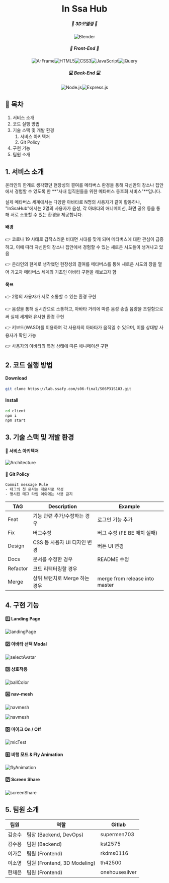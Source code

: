

<div align="center">
    <h1>
        In Ssa Hub
    </h1>
    <h5> 🦆 3D모델링 🦆 </h5>
    <img alt="Blender" src ="https://img.shields.io/badge/Blender-F5792A.svg?&style=for-the-badge&logo=Blender&logoColor=white"/>
    <h5> 👀 Front-End 👀 </h5>
    <img alt="A-Frame" src ="https://img.shields.io/badge/AFrame-EF2D5E.svg?&style=for-the-badge&logo=A-Frame&logoColor=white"/><img alt="HTML5" src ="https://img.shields.io/badge/HTML5-E34F26.svg?&style=for-the-badge&logo=HTML5&logoColor=white"/><img alt="CSS3" src ="https://img.shields.io/badge/CSS3-1572B6.svg?&style=for-the-badge&logo=CSS3&logoColor=white"/><img alt="JavaScript" src ="https://img.shields.io/badge/JavaScript-F7DF1E.svg?&style=for-the-badge&logo=JavaScript&logoColor=white"/><img alt="jQuery" src ="https://img.shields.io/badge/jQuery-0769AD.svg?&style=for-the-badge&logo=jQuery&logoColor=white"/>
    <h5> 💻 Back-End 💻 </h5>
    <img alt="Node.js" src ="https://img.shields.io/badge/Node.js-339933.svg?&style=for-the-badge&logo=Node.js&logoColor=white"/><img alt="Express.js" src ="https://img.shields.io/badge/Express.js-000000.svg?&style=for-the-badge&logo=Express.js&logoColor=white"/>
</div>






## 📑 목차

1. 서비스 소개
2. 코드 실행 방법
3. 기술 스택 및 개발 환경
   1. 서비스 아키텍처
   2. Git Policy
4. 구현 기능
5. 팀원 소개





## 1. 서비스 소개

온라인의 한계로 생각했던 현장성의 결여를 메타버스 환경을 통해 자신만의 장소나 집안에서 경험할 수 있도록 한 **"사내 임직원들을 위한 메타버스 동호회 서비스"**입니다.

실제 메타버스 세계에서는 다양한 아바타로 N명의 사용자가 같이 활동하나, "InSsaHub"에서는 2명의 사용자가 음성, 각 아바타의 애니메이션, 화면 공유 등을 통해 서로 소통할 수 있는 환경을 제공합니다.

#### 배경

👉 코로나 19 사태로 갑작스러운 비대면 시대를 맞게 되며 메타버스에 대한 관심이 급증하고, 이에 따라 자신만의 장소나 집안에서 경험할 수 있는 새로운 시도들이 생겨나고 있음

👉 온라인의 한계로 생각했던 현장성의 결여를 메타버스를 통해 새로운 시도의 장을 열어 가고자 메타버스 세계의 기초인 아바타 구현을 해보고자 함

#### 목표

👉 2명의 사용자가 서로 소통할 수 있는 환경 구현

👉 음성을 통해 실시간으로 소통하고, 아바타 거리에 따른 음성 송출 음량을 조절함으로써 실제 세계와 유사한 환경 구현

👉 키보드(WASD)를 이용하여 각 사용자의 아바타가 움직일 수 있으며, 이를 상대방 사용자가 확인 가능

👉 사용자의 아바타의 특정 상태에 따른 애니메이션 구현





## 2. 코드 실행 방법

#### Download

```bash
git clone https://lab.ssafy.com/s06-final/S06P31S103.git
```

#### Install

```bash
cd client
npm i
npm start
```





## 3. 기술 스택 및 개발 환경

#### 🧱 서비스 아키텍쳐

![Architecture](./assets/Architecture.png)

#### 📮 Git Policy

```bash
Commit message Rule
- 태그의 첫 문자는 대문자로 작성
- 명시된 태그 타입 이외에는 사용 금지
```

| TAG      | Description                   | Example                        |
| -------- | ----------------------------- | ------------------------------ |
| Feat     | 기능 관련 추가/수정하는 경우  | 로그인 기능 추가               |
| Fix      | 버그수정                      | 버그 수정 (FE BE 매치 실패)    |
| Design   | CSS 등 사용자 UI 디자인 변경  | 버튼 UI 변경                   |
| Docs     | 문서를 수정한 경우            | README 수정                    |
| Refactor | 코드 리팩터링할 경우          |                                |
| Merge    | 상위 브랜치로 Merge 하는 경우 | merge from release into master |





## 4. 구현 기능

#### 1️⃣ Landing Page

![landingPage](./assets/landingPage.png)

#### 2️⃣ 아바타 선택 Modal

![selectAvatar](./assets/selectAvatar.gif)

#### 3️⃣ 상호작용

![ballColor](./assets/ballColor.gif)

#### 4️⃣ nav-mesh

![navmesh](./assets/navmesh.PNG)

![navmesh](./assets/navmesh.gif)

#### 5️⃣ 마이크 On / Off

![micTest](./assets/micTest.gif)

#### 6️⃣ 비행 모드 & Fly Animation

![flyAnimation](./assets/flyAnimation.gif)

#### 7️⃣ Screen Share

![screenShare](./assets/screenShare.gif)





## 5. 팀원 소개

| 팀원   | 역할                         | Gitlab         |
| ------ | ---------------------------- | -------------- |
| 김승수 | 팀장 (Backend, DevOps)       | supermen703    |
| 김수용 | 팀원 (Backend)               | kst2575        |
| 이가은 | 팀원 (Frontend)              | rkdms0116      |
| 이소영 | 팀원 (Frontend, 3D Modeling) | th42500        |
| 한채은 | 팀원 (Frontend)              | onehousesilver |

